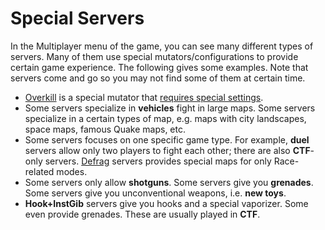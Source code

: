 # Special Servers

In the Multiplayer menu of the game, you can see many different types of servers. Many of them use special mutators/configurations to provide certain game experience. The following gives some examples. Note that servers come and go so you may not find some of them at certain time.

-	[Overkill](overkill-tutorial) is a special mutator that [requires special settings](Overkill-setting).
-	Some servers specialize in **vehicles** fight in large maps. Some servers specialize in a certain types of map, e.g. maps with city landscapes, space maps, famous Quake maps, etc.
-	Some servers focuses on one specific game type. For example, **duel** servers allow only two players to fight each other; there are also **CTF**-only servers. [Defrag](http://forums.xonotic.org/showthread.php?tid=3869) servers provides special maps for only Race-related modes. 
-	Some servers only allow **shotguns**. Some servers give you **grenades**. Some servers give you unconventional weapons, i.e. **new toys**.
-	**Hook+InstGib** servers give you hooks and a special vaporizer. Some even provide grenades. These are usually played in **CTF**.

